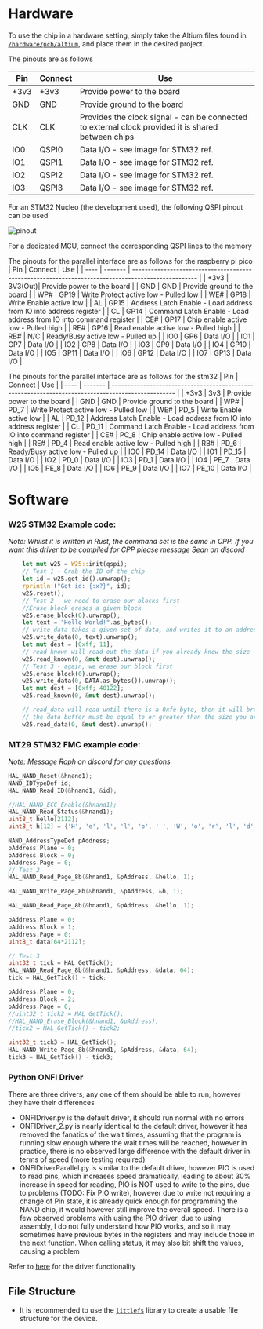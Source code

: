 # Hardware

To use the chip in a hardware setting, simply take the Altium files found in [`/hardware/pcb/altium`](https://github.com/PerthAerospaceStudentTeam/Functional_Flight_Storage/tree/main/usage/hardware/pcb/altium), and place them in the desired project.

The pinouts are as follows

| Pin  | Connect | Use                                                                                                |
| ---- | ------- | -------------------------------------------------------------------------------------------------- |
| +3v3 | +3v3    | Provide power to the board                                                                         |
| GND  | GND     | Provide ground to the board                                                                        |
| CLK  | CLK     | Provides the clock signal - can be connected to external clock provided it is shared between chips |
| IO0  | QSPI0   | Data I/O - see image for STM32 ref.                                                                |
| IO1  | QSPI1   | Data I/O - see image for STM32 ref.                                                                |
| IO2  | QSPI2   | Data I/O - see image for STM32 ref.                                                                |
| IO3  | QSPI3   | Data I/O - see image for STM32 ref.                                                                |

For an STM32 Nucleo (the development used), the following QSPI pinout can be used

![pinout](https://os.mbed.com/media/uploads/jeromecoutant/nucleo_h743zi_zio_right_2019_8_29.png)

For a dedicated MCU, connect the corresponding QSPI lines to the memory

The pinouts for the parallel interface are as follows for the raspberry pi pico
| Pin  | Connect | Use                                                                                                |
| ---- | ------- | -------------------------------------------------------------------------------------------------- |
| +3v3 | 3V3(Out)| Provide power to the board                                                                         |
| GND  | GND     | Provide ground to the board                                                                        |
| WP#  | GP19   | Write Protect active low - Pulled low |
| WE#  | GP18   | Write Enable active low |
| AL   | GP15   | Address Latch Enable - Load address from IO into address register |
| CL   | GP14   | Command Latch Enable - Load address from IO into command register |
| CE#  | GP17   | Chip enable active low - Pulled high |
| RE#  | GP16   | Read enable active low - Pulled high |
| RB#  | N/C    | Ready/Busy active low - Pulled up |
| IO0  | GP6    | Data I/O                                                                |
| IO1  | GP7    | Data I/O                                                                |
| IO2  | GP8    | Data I/O                                                                |
| IO3  | GP9    | Data I/O                                                                |
| IO4  | GP10   | Data I/O                                                                |
| IO5  | GP11   | Data I/O                                                                |
| IO6  | GP12   | Data I/O                                                                |
| IO7  | GP13   | Data I/O                                                                |


The pinouts for the parallel interface are as follows for the stm32
| Pin  | Connect | Use                                                                                                |
| ---- | ------- | -------------------------------------------------------------------------------------------------- |
| +3v3 | 3v3     | Provide power to the board                                                                         |
| GND  | GND     | Provide ground to the board                                                                        |
| WP#  | PD_7   | Write Protect active low - Pulled low |
| WE#  | PD_5   | Write Enable active low |
| AL   | PD_12  | Address Latch Enable - Load address from IO into address register |
| CL   | PD_11  | Command Latch Enable - Load address from IO into command register |
| CE#  | PC_8  | Chip enable active low - Pulled high |
| RE#  | PD_4   | Read enable active low - Pulled high |
| RB#  | PD_6   | Ready/Busy active low - Pulled up |
| IO0  | PD_14  | Data I/O                                                                |
| IO1  | PD_15  | Data I/O                                                                |
| IO2  | PD_0   | Data I/O                                                                |
| IO3  | PD_1   | Data I/O                                                                |
| IO4  | PE_7   | Data I/O                                                                |
| IO5  | PE_8   | Data I/O                                                                |
| IO6  | PE_9   | Data I/O                                                                |
| IO7  | PE_10  | Data I/O                                                                |

# Software
### W25 STM32 Example code:
_Note: Whilst it is written in Rust, the command set is the same in CPP. If you want this driver to be compiled for CPP please message Sean on discord_
```rust
    let mut w25 = W25::init(qspi);
    // Test 1 - Grab the ID of the chip
    let id = w25.get_id().unwrap();
    rprintln!("Got id: {:x?}", id);
    w25.reset();
    // Test 2 - we need to erase our blocks first
    //Erase block erases a given block
    w25.erase_block(0).unwrap();
    let text = "Hello World!".as_bytes();
    // write_data takes a given set of data, and writes it to an address. It will add a 0xfe byte at the end to signify where the data ends
    w25.write_data(0, text).unwrap();
    let mut dest = [0xff; 11];
    // read_known will read out the data if you already know the size - the buffer to write to must be less than or equal to the data you are expecting
    w25.read_known(0, &mut dest).unwrap();
    // Test 3 - again, we erase our block first
    w25.erase_block(0).unwrap();
    w25.write_data(0, DATA.as_bytes()).unwrap();
    let mut dest = [0xff; 40122];
    w25.read_known(0, &mut dest).unwrap();

    // read_data will read until there is a 0xfe byte, then it will break
    // the data buffer must be equal to or greater than the size you are expecting
    w25.read_data(0, &mut dest).unwrap();
```
### MT29 STM32 FMC example code:
_Note: Message Raph on discord for any questions_
```cpp
HAL_NAND_Reset(&hnand1);
NAND_IDTypeDef id;
HAL_NAND_Read_ID(&hnand1, &id);

//HAL_NAND_ECC_Enable(&hnand1);
HAL_NAND_Read_Status(&hnand1);
uint8_t hello[2112];
uint8_t h[12] = {'H', 'e', 'l', 'l', 'o', ' ', 'W', 'o', 'r', 'l', 'd', '!'};

NAND_AddressTypeDef pAddress;
pAddress.Plane = 0;
pAddress.Block = 0;
pAddress.Page = 0;
// Test 2
HAL_NAND_Read_Page_8b(&hnand1, &pAddress, &hello, 1);

HAL_NAND_Write_Page_8b(&hnand1, &pAddress, &h, 1);

HAL_NAND_Read_Page_8b(&hnand1, &pAddress, &hello, 1);

pAddress.Plane = 0;
pAddress.Block = 1;
pAddress.Page = 0;
uint8_t data[64*2112];

// Test 3
uint32_t tick = HAL_GetTick();
HAL_NAND_Read_Page_8b(&hnand1, &pAddress, &data, 64);
tick = HAL_GetTick() - tick;

pAddress.Plane = 0;
pAddress.Block = 2;
pAddress.Page = 0;
//uint32_t tick2 = HAL_GetTick();
//HAL_NAND_Erase_Block(&hnand1, &pAddress);
//tick2 = HAL_GetTick() - tick2;

uint32_t tick3 = HAL_GetTick();
HAL_NAND_Write_Page_8b(&hnand1, &pAddress, &data, 64);
tick3 = HAL_GetTick() - tick3;
```
### Python ONFI Driver
There are three drivers, any one of them should be able to run, however they have their differences
- ONFIDriver.py is the default driver, it should run normal with no errors
- ONFIDriver_2.py is nearly identical to the default driver, however it has removed the fanatics of the wait times, assuming that the program is running slow enough where the wait times will be reached, however in practice, there is no observed large difference with the default driver in terms of speed (more testing required)
- ONFIDriverParallel.py is similar to the default driver, however PIO is used to read pins, which increases speed dramatically, leading to about 30% increase in speed for reading, PIO is NOT used to write to the pins, due to problems (TODO: Fix PIO write), however due to write not requiring a change of Pin state, it is already quick enough for programming the NAND chip, it would however still improve the overall speed. There is a few observed problems with using the PIO driver, due to using assembly, I do not fully understand how PIO works, and so it may sometimes have previous bytes in the registers and may include those in the next function. When calling status, it may also bit shift the values, causing a problem

Refer to [here](https://github.com/RaphGamingz/BasicONFIDriver/tree/main) for the driver functionality


## File Structure
- It is recommended to use the [`littlefs`](https://github.com/littlefs-project/littlefs) library to create a usable file structure for the device. 
